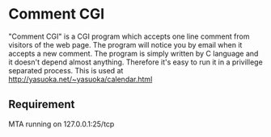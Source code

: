 Comment CGI
===========

"Comment CGI" is a CGI program which accepts one line comment from
visitors of the web page.  The program will notice you by email when it
accepts a new comment.  The program is simply written by C language
and it doesn't depend almost anything.  Therefore it's easy to run it in
a privillege separated process.  This is used at
http://yasuoka.net/~yasuoka/calendar.html


Requirement
-----------

MTA running on 127.0.0.1:25/tcp


